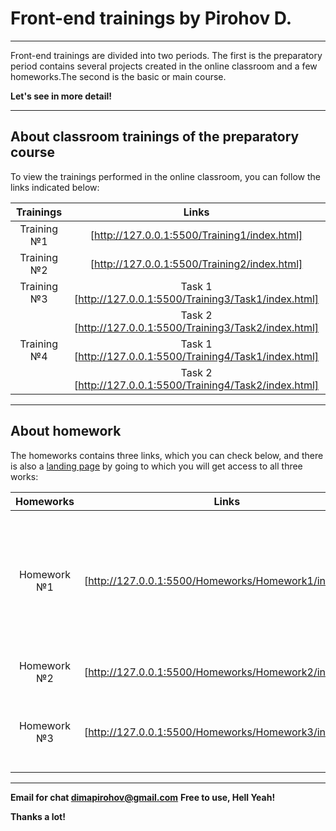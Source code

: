 # Front-end trainings by Pirohov D.
---
Front-end trainings are divided into two periods. The first is the preparatory period contains several projects created in the online classroom and a few homeworks.The second is the basic or main course.

**Let's see in more detail!**

---
## About classroom trainings of the preparatory course

To view the trainings performed in the online classroom, you can follow the links indicated below:

| Trainings | Links |
| :------: | :------: |
| Training №1 | [http://127.0.0.1:5500/Training1/index.html] |
| Training №2| [http://127.0.0.1:5500/Training2/index.html] |
| Training №3 | Task 1 [http://127.0.0.1:5500/Training3/Task1/index.html]
||Task 2 [http://127.0.0.1:5500/Training3/Task2/index.html] |
| Training №4 | Task 1 [http://127.0.0.1:5500/Training4/Task1/index.html]
||Task 2 [http://127.0.0.1:5500/Training4/Task2/index.html] |
---
## About homework

The homeworks contains three links, which you can check below, and there is also a [landing page](http://127.0.0.1:5500/Homeworks/index.html) by going to which you will get access to all three works:

| Homeworks | Links |About|
| :------: | :------: | :------: |
| Homework №1 | [http://127.0.0.1:5500/Homeworks/Homework1/index.html] | structure with links to html files, markup containing block and inline tags, link in images, video|
| Homework №2| [http://127.0.0.1:5500/Homeworks/Homework2/index.html] | list, table, registration form| 
| Homework №3 | [http://127.0.0.1:5500/Homeworks/Homework3/index.html] | registration form contains textarea, email, list, checkbox |
---
**Email for chat <dimapirohov@gmail.com>**
**Free to use, Hell Yeah!**

**Thanks a lot!**